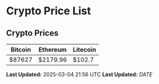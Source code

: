 # Crypto Price List

## Crypto Prices
| Bitcoin | Ethereum | Litecoin |
| ------- | -------- | -------- |
| $87627 | $2179.96 | $102.7 |
**Last Updated:** 2025-03-04 21:56 UTC
**Last Updated:** $DATE$
